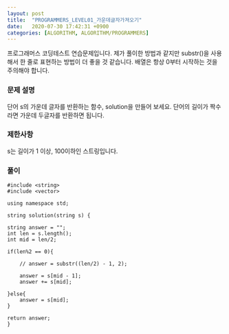 ```yaml
---
layout: post
title:  "PROGRAMMERS_LEVEL01_가운데글자가져오기"
date:   2020-07-30 17:42:31 +0900
categories: [ALGORITHM, ALGORITHM/PROGRAMMERS]
---
```


프로그래머스 코딩테스트 연습문제입니다. 제가 풀이한 방법과 같지만 substr()을 사용해서 한 줄로 표현하는 방법이 더 좋을 것 같습니다. 배열은 항상 0부터 시작하는 것을 주의해야 합니다.

### 문제 설명
단어 s의 가운데 글자를 반환하는 함수, solution을 만들어 보세요. 단어의 길이가 짝수라면 가운데 두글자를 반환하면 됩니다.

### 제한사항
s는 길이가 1 이상, 100이하인 스트링입니다.

### 풀이

```
#include <string>
#include <vector>

using namespace std;

string solution(string s) {

string answer = "";
int len = s.length();
int mid = len/2;

if(len%2 == 0){

    // answer = substr((len/2) - 1, 2);

    answer = s[mid - 1];
    answer += s[mid];

}else{
    answer = s[mid];
}

return answer;
}
```
